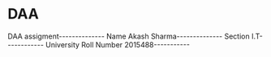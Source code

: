 # DAA
DAA assigment--------------
Name    Akash Sharma--------------
Section    I.T------------
University Roll Number  2015488-----------
